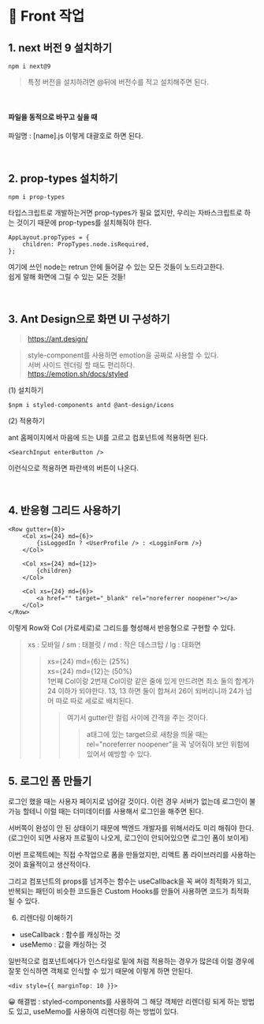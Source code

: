 # 🤍 Front 작업

## 1. next 버전 9 설치하기

```
npm i next@9
```

> 특정 버전을 설치하려면 @뒤에 버전수를 적고 설치해주면 된다.

<br>

#### 파일을 동적으로 바꾸고 싶을 때

파일명 : [name].js 이렇게 대괄호로 하면 된다.

<br>

## 2. prop-types 설치하기

```
npm i prop-types
```

타입스크립트로 개발하는거면 prop-types가 필요 없지만, 우리는 자바스크립트로 하는 것이기 때문에 prop-types를 설치해줘야 한다.

```
AppLayout.propTypes = {
    children: PropTypes.node.isRequired,
};
```

여기에 쓰인 node는 retrun 안에 들어갈 수 있는 모든 것들이 노드라고한다.<br>
쉽게 말해 화면에 그릴 수 있는 모든 것들!

<br>

## 3. Ant Design으로 화면 UI 구성하기

> https://ant.design/

> style-component를 사용하면 emotion을 공짜로 사용할 수 있다. <br> 서버 사이드 렌더링 할 때도 편리하다. <br>https://emotion.sh/docs/styled

(1) 설치하기

```
$npm i styled-components antd @ant-design/icons
```

(2) 적용하기

ant 홈페이지에서 마음에 드는 UI를 고르고 컴포넌트에 적용하면 된다.

```
<SearchInput enterButton />
```

이런식으로 적용하면 파란색의 버튼이 나온다.

<br>

## 4. 반응형 그리드 사용하기

```
<Row gutter={8}>
    <Col xs={24} md={6}>
        {isLoggedIn ? <UserProfile /> : <LogginForm />}
    </Col>

    <Col xs={24} md={12}>
        {children}
    </Col>

    <Col xs={24} md={6}>
        <a href="" target="_blank" rel="noreferrer noopener"></a>
    </Col>
</Row>
```

이렇게 Row와 Col (가로세로)로 그리드를 형성해서 반응형으로 구현할 수 있다.

> xs : 모바일 / sm : 태블릿 / md : 작은 데스크탑 / lg : 대화면
>
> > xs={24} md={6}는 (25%) <br>
> > xs={24} md={12}는 (50%) <br>
> > 1번째 Col이랑 2번재 Col이랑 같은 줄에 있게 만드려면 최소 둘의 합계가 24 이하가 되야한다. 13, 13 하면 둘이 합쳐서 26이 되버리니까 24가 넘어 따로 따로 세로로 배치된다.
> >
> > > 여기서 gutter란 컬럼 사이에 간격을 주는 것이다.
> > >
> > > > a태그에 있는 target으로 새창을 띄울 때는 rel="noreferrer noopener"을 꼭 넣어줘야 보안 위험에 있어서 예방할 수 있다.

## 5. 로그인 폼 만들기

로그인 했을 때는 사용자 페이지로 넘어갈 것이다. 이런 경우 서버가 없는데 로그인이 불가능 할테니 이럴 때는 더미데이터를 사용해서 로그인을 해주면 된다.

서버쪽이 완성이 안 된 상태이기 때문에 백엔드 개발자를 위해서라도 미리 해줘야 한다.
(로그인이 되면 사용자 프로필이 나오게, 로그인이 안되어있으면 로그인 폼이 보이게)

이번 프로젝트에는 직접 수작업으로 폼을 만들었지만, 리액트 폼 라이브러리를 사용하는 것이 효율적이고 생산적이다.

그리고 컴포넌트의 props를 넘겨주는 함수는 useCallback을 꼭 써야 최적화가 되고, 반복되는 패턴이 비슷한 코드들은 Custom Hooks를 만들어 사용하면 코드가 최적화 될 수 있다.

6. 리렌더링 이해하기

- useCallback : 함수를 캐싱하는 것
- useMemo : 값을 캐싱하는 것

일반적으로 컴포넌트에다가 인스타일로 밑에 처럼 적용하는 경우가 많은데
이럴 경우에 잘못 인식하면 객체로 인식할 수 있기 때문에 이렇게 하면 안된다.

```
<div style={{ marginTop: 10 }}>
```

😀 해결법 : styled-components를 사용하여 그 해당 객체만 리렌더링 되게 하는 방법도 있고, useMemo를 사용하여 리렌더링 하는 방법이 있다.
